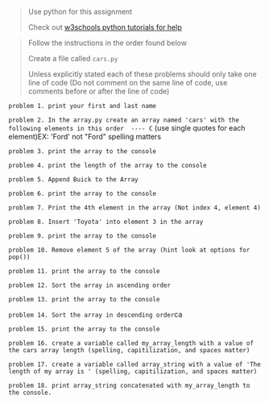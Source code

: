 > Use python for this assignment
>
> Check out [w3schools python 
> tutorials for help](https://www.w3schools.com/python/python_lists.asp) 

> Follow the instructions in the order found below
>
>
> Create a file called `cars.py `
> 
> Unless explicitly stated each of these problems should only take one line of code (Do not comment on the same line of code, use comments before or after the line of code)
> 
`problem 1. print your first and last name`

`problem 2. In the array.py create an array named 'cars' with the following elements in this order  ---- C` (use single quotes for each element)EX: 'Ford' not "Ford" spelling matters
   
`problem 3. print the array to the console`

`problem 4. print the length of the array to the console `

`problem 5. Append Buick to the Array`

`problem 6. print the array to the console`

`problem 7. Print the 4th element in the array (Not index 4, element 4)`

`problem 8. Insert 'Toyota' into element 3 in the array`

`problem 9. print the array to the console`

`problem 10. Remove element 5 of the array (hint look at options for pop())`

`problem 11. print the array to the console`

`problem 12. Sort the array in ascending order`

`problem 13. print the array to the console`

`problem 14. Sort the array in descending order`ca

`problem 15. print the array to the console`

`problem 16. create a variable called my_array_length with a value of the cars array length (spelling, capitilization, and spaces matter)`

`problem 17. create a variable called array_string with a value of 'The length of my array is ' (spelling, capitilization, and spaces matter)`

`problem 18. print array_string concatenated with my_array_length to the console.`
